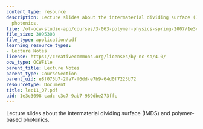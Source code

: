 ```yaml
---
content_type: resource
description: Lecture slides about the intermaterial dividing surface (IMDS) and polymer-based
  photonics.
file: /ol-ocw-studio-app/courses/3-063-polymer-physics-spring-2007/1e3c3098cadcc3c79ab7989dbe273ffc_lec11_07.pdf
file_size: 3095308
file_type: application/pdf
learning_resource_types:
- Lecture Notes
license: https://creativecommons.org/licenses/by-nc-sa/4.0/
ocw_type: OCWFile
parent_title: Lecture Notes
parent_type: CourseSection
parent_uid: e8f075b7-2fa7-f6dd-e7b9-64d0f7223b72
resourcetype: Document
title: lec11_07.pdf
uid: 1e3c3098-cadc-c3c7-9ab7-989dbe273ffc
---
```

Lecture slides about the intermaterial dividing surface (IMDS) and polymer-based photonics.